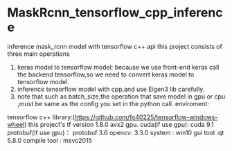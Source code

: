 # MaskRcnn_tensorflow_cpp_inference
inference mask_rcnn model with tensorflow c++ api
this project  consists of three main operations
  1. keras model to tensorflow model: because we use front-end keras call the backend tensorflow,so we need to convert keras model to 
    tensorflow model.
  2. inference tensorflow  model with cpp,and  use Eigen3 lib carefully.
  3. note that such as  batch_size,the operation that save model in  gpu or cpu ,must be same as the config you set in the python call.
enviroment:

  tensorflow c++ library:(https://github.com/fo40225/tensorflow-windows-wheel)  this project's tf version 1.8.0 avx2 gpu.
  cuda(if use gpu): cuda 9.1
  protobuf(if use gpu)： protobuf 3.6
  opencv: 3.3.0
  system : win10
  gui tool :qt 5.8.0
  compile tool : msvc2015
  
